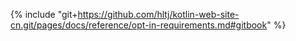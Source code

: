{% include "git+https://github.com/hltj/kotlin-web-site-cn.git/pages/docs/reference/opt-in-requirements.md#gitbook" %}
